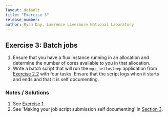 ```yaml
---
layout: default
title: "Exercise 3"
release_number:
author: Ryan Day, Lawrence Livermore National Laboratory
---
```


## Exercise 3: Batch jobs
1. Ensure that you have a flux instance running in an allocation and determine the number of cores available to you in that allocation.
2. Write a batch script that will run the `mpi_hellosleep` application from [Exercise 2.2](exercise2) with four tasks. Ensure that the script logs when it starts and ends and that it is self documenting.
### Notes / Solutions
1. See [Exercise 1](exercise1).
2. See 'Making your job script submission self documenting' in [Section 3](section3).
